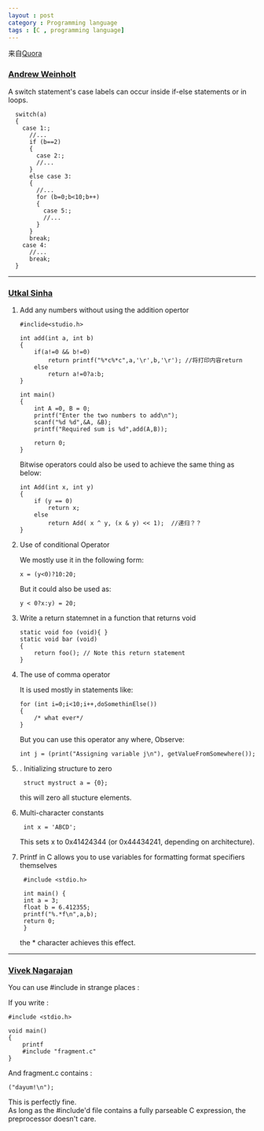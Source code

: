 ```yaml
---
layout : post
category : Programming language
tags : [C , programming language]
---
```

来自[Quora](http://www.quora.com/What-are-some-features-of-the-C-programming-language-that-are-not-well-known)

### [Andrew Weinholt](http://www.quora.com/Andrew-Weimholt)
A switch statement's case labels can occur inside if-else statements or in loops.

	  switch(a)
	  {
	    case 1:;
	      //...
	      if (b==2)
	      {
	        case 2:;
	        //...
	      }
	      else case 3:
	      {
	        //...
	        for (b=0;b<10;b++)
	        {
	          case 5:;
	          //...
	        }
	      }
	      break;
	    case 4:
	      //...
	      break; 
	  }

---

### [Utkal Sinha](http://www.quora.com/Utkal-Sinha)

1.  Add any numbers without using the addition opertor

		#inclide<studio.h>
		
		int add(int a, int b)
		{
			if(a!=0 && b!=0)
				return printf("%*c%*c",a,'\r',b,'\r'); //将打印内容return
			else 
				return a!=0?a:b;	
		}
		
		int main()
		{
			int A =0, B = 0;
			printf("Enter the two numbers to add\n");
			scanf("%d %d",&A, &B);
			printf("Required sum is %d",add(A,B));
			
			return 0;
		} 	

	Bitwise operators could also be used to achieve the same thing as below:

		int Add(int x, int y)
		{
			if (y == 0)
				return x;
			else
				return Add( x ^ y, (x & y) << 1);  //递归？？
		}
	
2.  Use of conditional Operator

	We mostly use it in the following form:

		x = (y<0)?10:20;

	But it could also be used as:
		
		y < 0?x:y) = 20;
	
3.  Write a return statemnet in a function that returns void

		static void foo (void){ }
		static void bar (void)
		{
			return foo(); // Note this return statement
		}

4.  The use of comma operator

	It is used mostly in statements like:  
	
		for (int i=0;i<10;i++,doSomethinElse())
		{
			/* what ever*/
		}

	But you can use this operator any where, Observe:  
	
		int j = (print("Assigning variable j\n"), getValueFromSomewhere()); 

5. . Initializing structure to zero 

		struct mystruct a = {0};

	this will zero all stucture elements.  

6. Multi-character constants  

		int x = 'ABCD';

	This sets x to 0x41424344 (or 0x44434241, depending on architecture).

7. Printf in C allows you to use variables for formatting format specifiers themselves

		#include <stdio.h>
		
		int main() {
	    int a = 3;
	    float b = 6.412355;
	    printf("%.*f\n",a,b);
	    return 0;
		}  
		
	the * character achieves this effect.  

---

### [Vivek Nagarajan](http://www.quora.com/Vivek-Nagarajan-1)  

You can use #include in strange places :  

If you write :  

	#include <stdio.h>
	
	void main()
	{
	    printf
		#include "fragment.c"        
	}

And fragment.c contains :

	("dayum!\n");


This is perfectly fine.  
As long as the #include'd file contains a fully parseable C expression, the preprocessor doesn't care.
